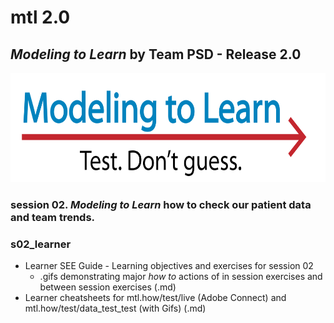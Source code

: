 # mtl 2.0

## *Modeling to Learn* by Team PSD - Release 2.0

<img src = "https://github.com/lzim/teampsd/blob/master/resources/logos/mtl_testdontguess_sm.png"
     height = "175" width = "650">

### session 02. *Modeling to Learn* how to check our **patient data** and **team trends.**

### s02_learner

- Learner SEE Guide - Learning objectives and exercises for session 02
  - .gifs demonstrating major *how to* actions of in session exercises and between session exercises (.md)
- Learner cheatsheets for mtl.how/test/live (Adobe Connect) and mtl.how/test/data_test_test (with Gifs) (.md)
